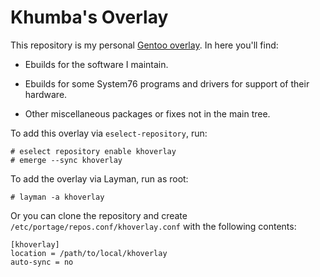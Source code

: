 # Khumba's Overlay

This repository is my personal [Gentoo overlay](https://wiki.gentoo.org/wiki/Overlay).
In here you'll find:

- Ebuilds for the software I maintain.

- Ebuilds for some System76 programs and drivers for support of their hardware.

- Other miscellaneous packages or fixes not in the main tree.

To add this overlay via `eselect-repository`, run:

    # eselect repository enable khoverlay
    # emerge --sync khoverlay

To add the overlay via Layman, run as root:

    # layman -a khoverlay

Or you can clone the repository and create
`/etc/portage/repos.conf/khoverlay.conf` with the following contents:

    [khoverlay]
    location = /path/to/local/khoverlay
    auto-sync = no

